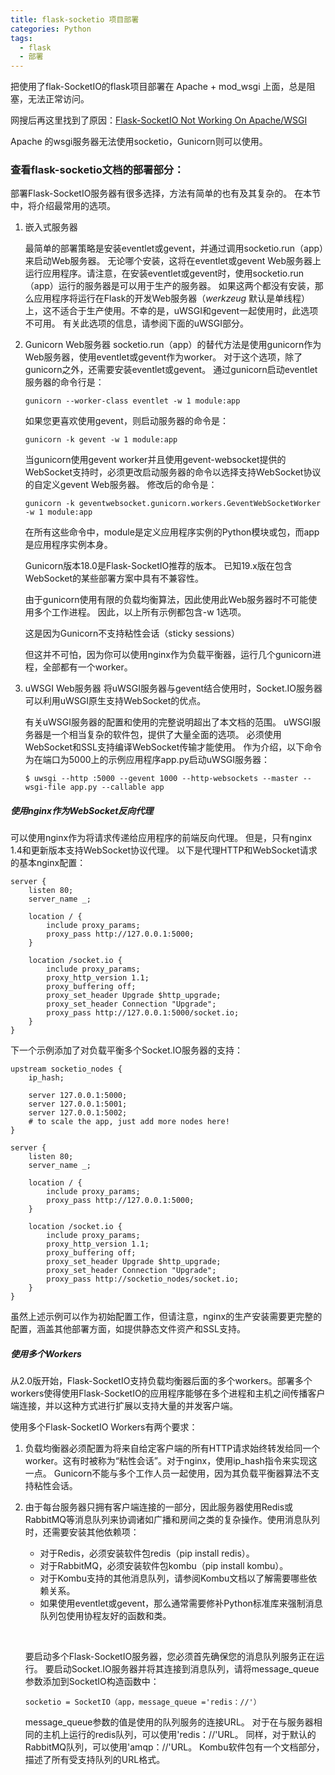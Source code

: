 ```yaml
---
title: flask-socketio 项目部署
categories: Python
tags:
  - flask
  - 部署
---
```


把使用了flak-SocketIO的flask项目部署在 Apache + mod_wsgi 上面，总是阻塞，无法正常访问。

网搜后再这里找到了原因：[Flask-SocketIO Not Working On Apache/WSGI](https://stackoverflow.com/questions/29921671/flask-socketio-not-working-on-apache-wsgi) 

Apache 的wsgi服务器无法使用socketio，Gunicorn则可以使用。

### 查看flask-socketio文档的部署部分：

部署Flask-SocketIO服务器有很多选择，方法有简单的也有及其复杂的。 在本节中，将介绍最常用的选项。

1. 嵌入式服务器

   最简单的部署策略是安装eventlet或gevent，并通过调用socketio.run（app）来启动Web服务器。 无论哪个安装，这将在eventlet或gevent Web服务器上运行应用程序。请注意，在安装eventlet或gevent时，使用socketio.run（app）运行的服务器是可以用于生产的服务器。 如果这两个都没有安装，那么应用程序将运行在Flask的开发Web服务器（*werkzeug* 默认是单线程）上，这不适合于生产使用。不幸的是，uWSGI和gevent一起使用时，此选项不可用。 有关此选项的信息，请参阅下面的uWSGI部分。

2. Gunicorn Web服务器
   socketio.run（app）的替代方法是使用gunicorn作为Web服务器，使用eventlet或gevent作为worker。 对于这个选项，除了gunicorn之外，还需要安装eventlet或gevent。 通过gunicorn启动eventlet服务器的命令行是：

   ```
   gunicorn --worker-class eventlet -w 1 module:app
   ```

   如果您更喜欢使用gevent，则启动服务器的命令是：

   ```
   gunicorn -k gevent -w 1 module:app
   ```

   当gunicorn使用gevent worker并且使用gevent-websocket提供的WebSocket支持时，必须更改启动服务器的命令以选择支持WebSocket协议的自定义gevent Web服务器。 修改后的命令是：

   ```
   gunicorn -k geventwebsocket.gunicorn.workers.GeventWebSocketWorker -w 1 module:app
   ```

   在所有这些命令中，module是定义应用程序实例的Python模块或包，而app是应用程序实例本身。

   Gunicorn版本18.0是Flask-SocketIO推荐的版本。 已知19.x版在包含WebSocket的某些部署方案中具有不兼容性。

   由于gunicorn使用有限的负载均衡算法，因此使用此Web服务器时不可能使用多个工作进程。 因此，以上所有示例都包含-w 1选项。

   这是因为Gunicorn不支持粘性会话（sticky sessions）

   但这并不可怕，因为你可以使用nginx作为负载平衡器，运行几个gunicorn进程，全部都有一个worker。

3. uWSGI Web服务器
   将uWSGI服务器与gevent结合使用时，Socket.IO服务器可以利用uWSGI原生支持WebSocket的优点。

   有关uWSGI服务器的配置和使用的完整说明超出了本文档的范围。 uWSGI服务器是一个相当复杂的软件包，提供了大量全面的选项。 必须使用WebSocket和SSL支持编译WebSocket传输才能使用。 作为介绍，以下命令为在端口为5000上的示例应用程序app.py启动uWSGI服务器：

   ```
   $ uwsgi --http :5000 --gevent 1000 --http-websockets --master --wsgi-file app.py --callable app
   ```

##### 使用nginx作为WebSocket反向代理

可以使用nginx作为将请求传递给应用程序的前端反向代理。 但是，只有nginx 1.4和更新版本支持WebSocket协议代理。 以下是代理HTTP和WebSocket请求的基本nginx配置：

```
server {
    listen 80;
    server_name _;

    location / {
        include proxy_params;
        proxy_pass http://127.0.0.1:5000;
    }

    location /socket.io {
        include proxy_params;
        proxy_http_version 1.1;
        proxy_buffering off;
        proxy_set_header Upgrade $http_upgrade;
        proxy_set_header Connection "Upgrade";
        proxy_pass http://127.0.0.1:5000/socket.io;
    }
}
```

下一个示例添加了对负载平衡多个Socket.IO服务器的支持：

```
upstream socketio_nodes {
    ip_hash;

    server 127.0.0.1:5000;
    server 127.0.0.1:5001;
    server 127.0.0.1:5002;
    # to scale the app, just add more nodes here!
}

server {
    listen 80;
    server_name _;

    location / {
        include proxy_params;
        proxy_pass http://127.0.0.1:5000;
    }

    location /socket.io {
        include proxy_params;
        proxy_http_version 1.1;
        proxy_buffering off;
        proxy_set_header Upgrade $http_upgrade;
        proxy_set_header Connection "Upgrade";
        proxy_pass http://socketio_nodes/socket.io;
    }
}
```

虽然上述示例可以作为初始配置工作，但请注意，nginx的生产安装需要更完整的配置，涵盖其他部署方面，如提供静态文件资产和SSL支持。



##### 使用多个Workers

从2.0版开始，Flask-SocketIO支持负载均衡器后面的多个workers。部署多个workers使得使用Flask-SocketIO的应用程序能够在多个进程和主机之间传播客户端连接，并以这种方式进行扩展以支持大量的并发客户端。

使用多个Flask-SocketIO Workers有两个要求：

1. 负载均衡器必须配置为将来自给定客户端的所有HTTP请求始终转发给同一个worker。这有时被称为“粘性会话”。对于nginx，使用ip_hash指令来实现这一点。 Gunicorn不能与多个工作人员一起使用，因为其负载平衡器算法不支持粘性会话。

2. 由于每台服务器只拥有客户端连接的一部分，因此服务器使用Redis或RabbitMQ等消息队列来协调诸如广播和房间之类的复杂操作。使用消息队列时，还需要安装其他依赖项：

   - 对于Redis，必须安装软件包redis（pip install redis）。
   - 对于RabbitMQ，必须安装软件包kombu（pip install kombu）。
   - 对于Kombu支持的其他消息队列，请参阅Kombu文档以了解需要哪些依赖关系。
   - 如果使用eventlet或gevent，那么通常需要修补Python标准库来强制消息队列包使用协程友好的函数和类。

   ​

   要启动多个Flask-SocketIO服务器，您必须首先确保您的消息队列服务正在运行。 要启动Socket.IO服务器并将其连接到消息队列，请将message_queue参数添加到SocketIO构造函数中：

   ```
   socketio = SocketIO（app，message_queue ='redis：//'）
   ```

   message_queue参数的值是使用的队列服务的连接URL。 对于在与服务器相同的主机上运行的redis队列，可以使用'redis：//'URL。 同样，对于默认的RabbitMQ队列，可以使用'amqp：//'URL。 Kombu软件包有一个文档部分，描述了所有受支持队列的URL格式。



